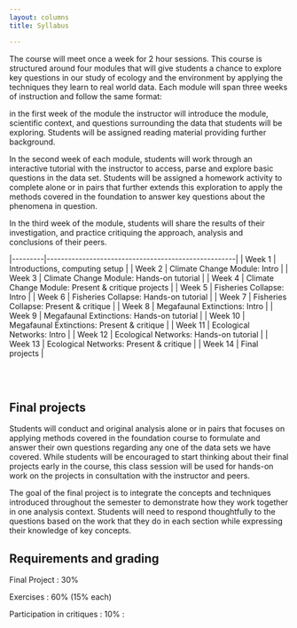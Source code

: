 ```yaml
---
layout: columns 
title: Syllabus

---
```


<section class="col1" markdown="1">

The course will meet once a week for 2 hour sessions.  This course
is structured around four modules that will give students a chance to
explore key questions in our study of ecology and the environment by
applying the techniques they learn to real world data.  Each module will
span three weeks of instruction and follow the same format:

in the first week of the module the instructor will introduce the module,
scientific context, and questions surrounding the data that students
will be exploring.  Students will be assigned reading material providing
further background.

In the second week of each module, students will work through an
interactive tutorial with the instructor to access, parse and explore
basic questions in the data set. Students will be assigned a homework
activity to complete alone or in pairs that further extends this
exploration to apply the methods covered in the foundation to answer
key questions about the phenomena in question.

In the third week of the module, students will share the results of
their investigation, and practice critiquing the approach, analysis and
conclusions of their peers.

</section>

<section class="col2" markdown="1">

|---------|-----------------------------------------------------|
| Week 1  | Introductions, computing setup |
| Week 2  | Climate Change Module: Intro |
| Week 3  | Climate Change Module: Hands-on tutorial |
| Week 4  | Climate Change Module: Present & critique projects |
| Week 5  | Fisheries Collapse: Intro |
| Week 6  | Fisheries Collapse: Hands-on tutorial |
| Week 7  | Fisheries Collapse: Present & critique |
| Week 8  | Megafaunal Extinctions: Intro |
| Week 9  | Megafaunal Extinctions: Hands-on tutorial |
| Week 10 | Megafaunal Extinctions: Present & critique |
| Week 11 | Ecological Networks: Intro |
| Week 12 | Ecological Networks: Hands-on tutorial |
| Week 13 | Ecological Networks: Present & critique |
| Week 14 | Final projects |

</section>

<br/>
<br/>

<section markdown="1">

## Final projects 

Students will conduct and original analysis alone or in pairs that focuses on applying methods covered in the foundation course to formulate and answer their own questions regarding any one of the data sets we have covered.  While students will be encouraged to start thinking about their final projects early in the course, this class session will be used for hands-on work on the projects in consultation with the instructor and peers.  

The goal of the final project is to integrate the concepts and techniques introduced throughout the semester to demonstrate how they work together in one analysis context. Students will need to respond thoughtfully to the questions based on the work that they do in each section while expressing their knowledge of key concepts.


## Requirements and grading

Final Project
: 30%

Exercises
: 60% (15% each)

Participation in critiques
: 10% 
: 
</section>


